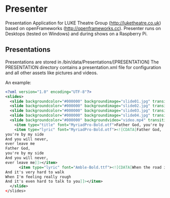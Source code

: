 # Presenter
Presentation Application for LUKE Theatre Group (http://luketheatre.co.uk) based on openFrameworks (http://openframeworks.cc). Presenter runs on Desktops (tested on Windows) and during shows on a Raspberry Pi.

## Presentations

Presentations are stored in /bin/data/Presentations/[PRESENTATION]
The PRESENTATION directory contains a presentation.xml file for configuration and all other assets like pictures and videos.

An example:

```xml
<?xml version="1.0" encoding="UTF-8"?>
<slides>
  <slide backgroundcolor="#000000" backgroundimage="slide01.jpg" transition="none"/>
  <slide backgroundcolor="#000000" backgroundimage="slide02.jpg" transition="fade"/>
  <slide backgroundcolor="#000000" backgroundimage="slide03.jpg" transition="scrolling"/>
  <slide backgroundcolor="#000000" backgroundimage="slide04.jpg" transition="fadetoblack"/>
  <slide backgroundcolor="#000000" backgroundvideo="video.mp4" transition="fade"/>
    <item type="title" font="MyriadPro-Bold.otf">Father God, you're by my side</item>
    <item type="lyric" font="MyriadPro-Bold.otf"><![CDATA[Father God,
you're by my side
And you will never,
ever leave me
Father God,
you're by my side
And you will never,
ever leave me]]></item>
	  <item type="lyric" font="Amble-Bold.ttf"><![CDATA[When the road is really tough
And it's very hard to walk
When I'm feeling really rough
And it's even hard to talk to you]]></item>
  </slide>
</slides>
```
